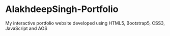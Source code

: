 # AlakhdeepSingh-Portfolio
My interactive portfolio website developed using HTML5, Bootstrap5, CSS3, JavaScript and AOS
